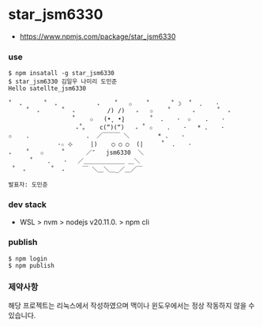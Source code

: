 # star_jsm6330
- https://www.npmjs.com/package/star_jsm6330


### use
```
$ npm insatall -g star_jsm6330
$ star_jsm6330 김일우 나미리 도민준
Hello satellte_jsm6330

˚  ₊      ˚  ₊           ₊    ˚   ✩    ˚      ˚ ☽  ˚  .　  ·
     ˚  ₊      ˚  ₊         /) /)   ₊   ✩    ˚      ₊      ˚  ₊
                  ˚    ✩   (•̥  •̥)       ˚  .　  ·  ✩    .　  ·
                   ₊˚｡    c(“)(“)   ₊ ˚ ✩    .　  ·   * .　  ·
✩    .                .  ／￣￣￣ ＼        * .　  ·
              ･☆ ⊹     |)    ○ ○ ○  (|     ˚  .　  ·
₊    ˚   ✩     ˚      ／″   jsm6330  ＼
      ˚    .　  ·   ／＿＿＿＿＿＿＿ ＿＼
 ˚  ₊       ˚  ₊     ￣ ＼＿＼＿_／＿／￣　

발표자: 도민준

```

### dev stack
- WSL > nvm > nodejs v20.11.0. > npm cli

### publish
```
$ npm login
$ npm publish
```

### 제약사항
해당 프로젝트는 리눅스에서 작성하였으며 맥이나 윈도우에서는 정상 작동하지 않을 수 있습니다.

